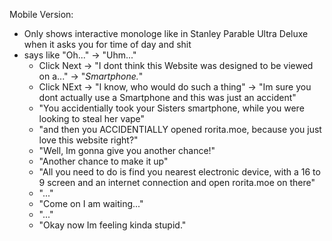 Mobile Version:
- Only shows interactive monologe like in Stanley Parable Ultra Deluxe when it asks you for time of day and shit
- says like "Oh..." -> "Uhm..."
    - Click Next -> "I dont think this Website was designed to be viewed on a..." -> "*Smartphone.*"
    - Click NExt -> "I know, who would do such a thing" -> "Im sure you dont actually use a Smartphone and this was just an accident"
    - "You accidentially took your Sisters smartphone, while you were looking to steal her vape"
    - "and then you ACCIDENTIALLY opened rorita.moe, because you just love this website right?"
    - "Well, Im gonna give you another chance!"
    - "Another chance to make it up"
    - "All you need to do is find you nearest electronic device, with a 16 to 9 screen and an internet connection and open rorita.moe on there"
    - "..."
    - "Come on I am waiting..."
    - "..."
    - "Okay now Im feeling kinda stupid."
